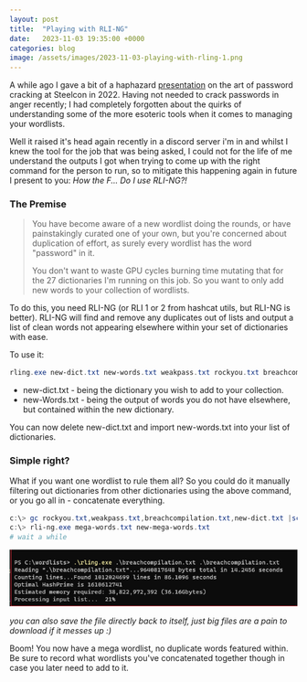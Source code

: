 ```yaml
---
layout: post
title:  "Playing with RLI-NG"
date:   2023-11-03 19:35:00 +0000
categories: blog
image: /assets/images/2023-11-03-playing-with-rling-1.png
---
```

A while ago I gave a bit of a haphazard [presentation](https://www.youtube.com/watch?v=-mh3-Z6bScc) on the art of password cracking at Steelcon in 2022. Having not needed to crack passwords in anger recently; I had completely forgotten about the quirks of understanding some of the more esoteric tools when it comes to managing your wordlists.

Well it raised it's head again recently in a discord server i'm in and whilst I knew the tool for the job that was being asked, I could not for the life of me understand the outputs I got when trying to come up with the right command for the person to run, so to mitigate this happening again in future I present to you: *How the F... Do I use RLI-NG?!*

### The Premise
> You have become aware of a new wordlist doing the rounds, or have painstakingly curated one of your own, but you're concerned about duplication of effort, as surely every wordlist has the word "password" in it.
>
>You don't want to waste GPU cycles burning time mutating that for the 27 dictionaries I'm running on this job. So you want to only add new words to your collection of wordlists.

To do this, you need RLI-NG (or RLI 1 or 2 from hashcat utils, but RLI-NG is better). RLI-NG will find and remove any duplicates out of lists and output a list of clean words not appearing elsewhere within your set of dictionaries with ease.

To use it:

```powershell
rling.exe new-dict.txt new-words.txt weakpass.txt rockyou.txt breachcompilation.txt
```

* new-dict.txt - being the dictionary you wish to add to your collection.
* new-Words.txt - being the output of words you do not have elsewhere, but contained within the new dictionary.

You can now delete new-dict.txt and import new-words.txt into your list of dictionaries.

### Simple right?

What if you want one wordlist to rule them all? So you could do it manually filtering out dictionaries from other dictionaries using the above command, or you go all in - concatenate everything.

```powershell 
c:\> gc rockyou.txt,weakpass.txt,breachcompilation.txt,new-dict.txt |sc mega-words.txt -encoding utf8
c:\> rli-ng.exe mega-words.txt new-mega-words.txt
# wait a while
```
![](/assets/images/2023-11-03-playing-with-rling-1.png "If one wants a deduplicated list - one must be patient")

*you can also save the file directly back to itself, just big files are a pain to download if it messes up :)*

Boom! You now have a mega wordlist, no duplicate words featured within. Be sure to record what wordlists you've concatenated together though in case you later need to add to it.